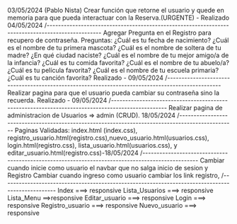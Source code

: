 03/05/2024 (Pablo Nista)
Crear función que retorne el usuario y quede en memoria para que pueda interactuar con la Reserva.(URGENTE) - Realizado 04/05/2024
/-------------------------------------------------------------------------------------------------
Agregar Pregunta en el Registro para recupero de contraseña.
Preguntas: 
¿Cuál es tu fecha de nacimiento?
¿Cuál es el nombre de tu primera mascota?
¿Cuál es el nombre de soltera de tu madre?
¿En qué ciudad naciste?
¿Cuál es el nombre de tu mejor amigo/a de la infancia?
¿Cuál es tu comida favorita?
¿Cuál es el nombre de tu abuelo/a?
¿Cuál es tu película favorita?
¿Cuál es el nombre de tu escuela primaria?
¿Cuál es tu canción favorita? Realizado - 09/05/2024
/-------------------------------------------------------------------------------------------------
Realizar pagina para que el usuario pueda cambiar su contraseña sino la recuerda. Realizado - 09/05/2024
/-------------------------------------------------------------------------------------------------
Realizar pagina de administracion de Usuarios => admin (CRUD). 18/05/2024
/-------------------------------------------------------------------------------------------------
Paginas Validadas:
index.html (index.css), registro_usuario.html(registro.css),nuevo_usuario.html(usuarios.css), login.html(registro.css), lista_usuario.html(usuarios.css), y editar_usuario.html(registro.css)-18/05/2024
/-------------------------------------------------------------------------------------------------
Cambiar cuando inicie como usuario el navbar que no salga inicio de sesion y Registro
Cambiar cuando ingreso como usuario cambiar los link registro, 
/-------------------------------------------------------------------------------------------------
Index ===> responsive
Lista_Usuarios ===> responsive
Lista_Menu ==>responsive
Editar_usuario ===> responsive
Login ===> responsive
Registro_usuario ===> responsive
Nuevo_usuario ===> responsive

